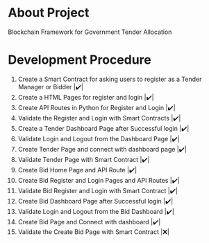 # About Project
Blockchain Framework for Government Tender Allocation

# Development Procedure
1. Create a Smart Contract for asking users to register as a Tender Manager or Bidder  |:heavy_check_mark:|
2. Create a HTML Pages for register and login |:heavy_check_mark:|
3. Create API Routes in Python for Register and Login |:heavy_check_mark:|
4. Validate the Register and Login with Smart Contracts |:heavy_check_mark:|
5. Create a Tender Dashboard Page after Successful login |:heavy_check_mark:|
6. Validate Login and Logout from the Dashboard Page |:heavy_check_mark:|
7. Create Tender Page and connect with dashboard page |:heavy_check_mark:|
8. Validate Tender Page with Smart Contract |:heavy_check_mark:|
9. Create Bid Home Page and API Route |:heavy_check_mark:|
10. Create Bid Register and Login Pages and API Routes |:heavy_check_mark:|
11. Validate Bid Register and Login with Smart Contract |:heavy_check_mark:|
12. Create Bid Dashboard Page after Successful login |:heavy_check_mark:|
13. Validate Login and Logout from the Bid Dashboard |:heavy_check_mark:|
14. Create Bid Page and Connect with dashboard  |:heavy_check_mark:|
15. Validate the Create Bid Page with Smart Contract |:x:|
